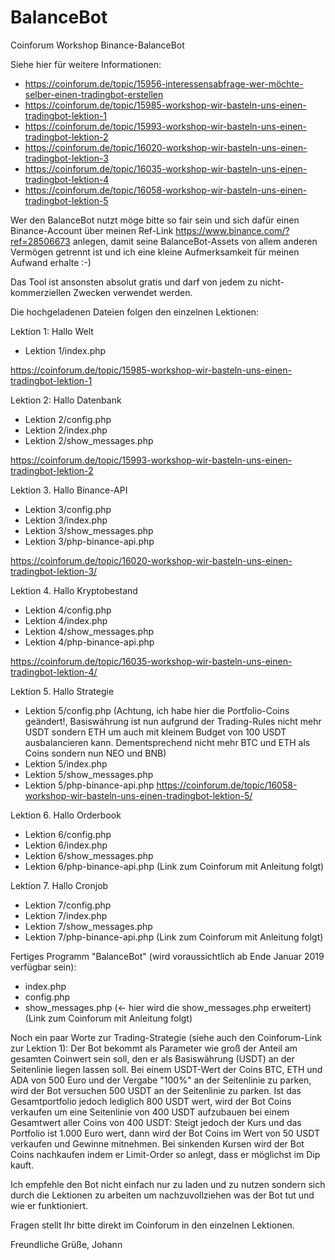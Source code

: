 # BalanceBot
Coinforum Workshop Binance-BalanceBot

Siehe hier für weitere Informationen:
- https://coinforum.de/topic/15956-interessensabfrage-wer-möchte-selber-einen-tradingbot-erstellen
- https://coinforum.de/topic/15985-workshop-wir-basteln-uns-einen-tradingbot-lektion-1
- https://coinforum.de/topic/15993-workshop-wir-basteln-uns-einen-tradingbot-lektion-2
- https://coinforum.de/topic/16020-workshop-wir-basteln-uns-einen-tradingbot-lektion-3
- https://coinforum.de/topic/16035-workshop-wir-basteln-uns-einen-tradingbot-lektion-4
- https://coinforum.de/topic/16058-workshop-wir-basteln-uns-einen-tradingbot-lektion-5

Wer den BalanceBot nutzt möge bitte so fair sein und sich dafür einen Binance-Account über meinen Ref-Link https://www.binance.com/?ref=28506673  anlegen, damit seine BalanceBot-Assets von allem anderen Vermögen getrennt ist und ich eine kleine Aufmerksamkeit für meinen Aufwand erhalte :-)

Das Tool ist ansonsten absolut gratis und darf von jedem zu nicht-kommerziellen Zwecken verwendet werden.

Die hochgeladenen Dateien folgen den einzelnen Lektionen:

Lektion 1: Hallo Welt
- Lektion 1/index.php

https://coinforum.de/topic/15985-workshop-wir-basteln-uns-einen-tradingbot-lektion-1

Lektion 2: Hallo Datenbank
- Lektion 2/config.php
- Lektion 2/index.php
- Lektion 2/show_messages.php

https://coinforum.de/topic/15993-workshop-wir-basteln-uns-einen-tradingbot-lektion-2

Lektion 3. Hallo Binance-API
- Lektion 3/config.php
- Lektion 3/index.php
- Lektion 3/show_messages.php
- Lektion 3/php-binance-api.php

https://coinforum.de/topic/16020-workshop-wir-basteln-uns-einen-tradingbot-lektion-3/

Lektion 4. Hallo Kryptobestand
- Lektion 4/config.php
- Lektion 4/index.php
- Lektion 4/show_messages.php
- Lektion 4/php-binance-api.php

https://coinforum.de/topic/16035-workshop-wir-basteln-uns-einen-tradingbot-lektion-4/

Lektion 5. Hallo Strategie
- Lektion 5/config.php
  (Achtung, ich habe hier die Portfolio-Coins geändert!, Basiswährung ist nun aufgrund der Trading-Rules nicht mehr USDT sondern ETH um auch mit kleinem Budget von 100 USDT ausbalancieren kann. Dementsprechend nicht mehr BTC und ETH als Coins sondern nun NEO und BNB)
- Lektion 5/index.php
- Lektion 5/show_messages.php
- Lektion 5/php-binance-api.php
https://coinforum.de/topic/16058-workshop-wir-basteln-uns-einen-tradingbot-lektion-5/

Lektion 6. Hallo Orderbook
- Lektion 6/config.php
- Lektion 6/index.php
- Lektion 6/show_messages.php
- Lektion 6/php-binance-api.php
(Link zum Coinforum mit Anleitung folgt)

Lektion 7. Hallo Cronjob
- Lektion 7/config.php
- Lektion 7/index.php
- Lektion 7/show_messages.php
- Lektion 7/php-binance-api.php
(Link zum Coinforum mit Anleitung folgt)

Fertiges Programm "BalanceBot" (wird voraussichtlich ab Ende Januar 2019 verfügbar sein):
- index.php
- config.php
- show_messages.php (<- hier wird die show_messages.php erweitert)
(Link zum Coinforum mit Anleitung folgt)

Noch ein paar Worte zur Trading-Strategie (siehe auch den Coinforum-Link zur Lektion 1):
Der Bot bekommt als Parameter wie groß der Anteil am gesamten Coinwert sein soll, den er als Basiswährung (USDT) an der Seitenlinie liegen lassen soll.
Bei einem USDT-Wert der Coins BTC, ETH und ADA von 500 Euro und der Vergabe "100%" an der Seitenlinie zu parken, wird der Bot versuchen 500 USDT an der Seitenlinie zu parken. Ist das Gesamtportfolio jedoch lediglich 800 USDT wert, wird der Bot Coins verkaufen um eine Seitenlinie von 400 USDT aufzubauen bei einem Gesamtwert aller Coins von 400 USDT:
Steigt jedoch der Kurs und das Portfolio ist 1.000 Euro wert, dann wird der Bot Coins im Wert von 50 USDT verkaufen und Gewinne mitnehmen.
Bei sinkenden Kursen wird der Bot Coins nachkaufen indem er Limit-Order so anlegt, dass er möglichst im Dip kauft.

Ich empfehle den Bot nicht einfach nur zu laden und zu nutzen sondern sich durch die Lektionen zu arbeiten um nachzuvollziehen was der Bot tut und wie er funktioniert.

Fragen stellt Ihr bitte direkt im Coinforum in den einzelnen Lektionen.

Freundliche Grüße, Johann
